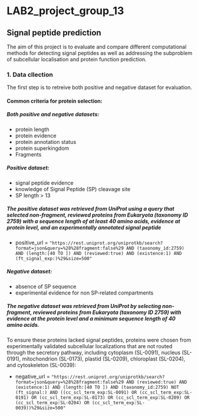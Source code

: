 # LAB2_project_group_13
## Signal peptide prediction
The aim of this project is to evaluate and compare different computational methods for detecting signal peptides as well as addressing the subproblem of subcellular localisation and protein function prediction. 

### 1. Data cllection
The first step is to retreive both positive and negative dataset for evaluation.

#### Common criteria for protein selection:
##### Both positive and negative datasets:
- protein length
- protein evidence
- protein annotation status
- protein superkingdom
- Fragments
##### Positive dataset:
- signal peptide evidence 
- knowledge of Signal Peptide (SP) cleavage site
- SP length > 13
##### The positive dataset was retrieved from UniProt using a query that selected non-fragment, reviewed proteins from Eukaryota (taxonomy ID 2759) with a sequence length of at least 40 amino acids, evidence at protein level, and an experimentally annotated signal peptide
- positive_url = `"https://rest.uniprot.org/uniprotkb/search?format=json&query=%28%28fragment:false%29 AND (taxonomy_id:2759) AND (length:[40 TO ]) AND (reviewed:true) AND (existence:1) AND (ft_signal_exp:)%29&size=500"`
##### Negative dataset:
- absence of SP sequence
- experimental evidence for non SP-related compartments
##### The negative dataset was retrieved from UniProt by selecting non-fragment, reviewed proteins from Eukaryota (taxonomy ID 2759) with evidence at the protein level and a minimum sequence length of 40 amino acids. 
To ensure these proteins lacked signal peptides, proteins were chosen from experimentally validated subcellular localizations that are not routed through the secretory pathway, including cytoplasm (SL-0091), nucleus (SL-0191), mitochondrion (SL-0173), plastid (SL-0209), chloroplast (SL-0204), and cytoskeleton (SL-0039):
- negative_url = `"https://rest.uniprot.org/uniprotkb/search?format=json&query=%28%28fragment:false%29 AND (reviewed:true) AND (existence:1) AND (length:[40 TO ]) AND (taxonomy_id:2759) NOT (ft_signal:) AND ((cc_scl_term_exp:SL-0091) OR (cc_scl_term_exp:SL-0191) OR (cc_scl_term_exp:SL-0173) OR (cc_scl_term_exp:SL-0209) OR (cc_scl_term_exp:SL-0204) OR (cc_scl_term_exp:SL-0039))%29&size=500"`


